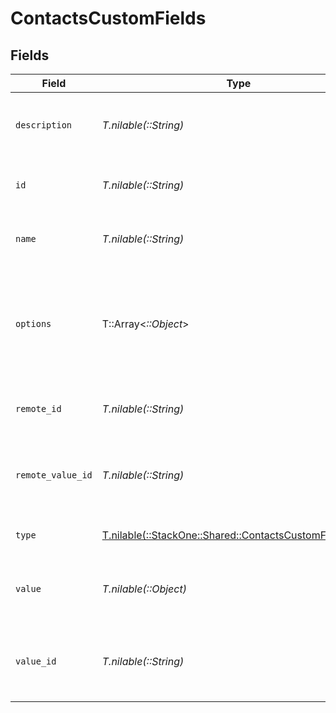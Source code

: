 # ContactsCustomFields


## Fields

| Field                                                                                                      | Type                                                                                                       | Required                                                                                                   | Description                                                                                                | Example                                                                                                    |
| ---------------------------------------------------------------------------------------------------------- | ---------------------------------------------------------------------------------------------------------- | ---------------------------------------------------------------------------------------------------------- | ---------------------------------------------------------------------------------------------------------- | ---------------------------------------------------------------------------------------------------------- |
| `description`                                                                                              | *T.nilable(::String)*                                                                                      | :heavy_minus_sign:                                                                                         | The description of the custom field.                                                                       | The type of the activity that set the contact as a marketing contact                                       |
| `id`                                                                                                       | *T.nilable(::String)*                                                                                      | :heavy_minus_sign:                                                                                         | Unique identifier                                                                                          | 8187e5da-dc77-475e-9949-af0f1fa4e4e3                                                                       |
| `name`                                                                                                     | *T.nilable(::String)*                                                                                      | :heavy_minus_sign:                                                                                         | The name of the custom field.                                                                              | Marketing contact status source type                                                                       |
| `options`                                                                                                  | T::Array<*::Object*>                                                                                       | :heavy_minus_sign:                                                                                         | An array of possible options for the custom field.                                                         | [<br/>"Ad",<br/>"Contact Import",<br/>"Conversation",<br/>"Form Submission",<br/>"Initial State"<br/>]     |
| `remote_id`                                                                                                | *T.nilable(::String)*                                                                                      | :heavy_minus_sign:                                                                                         | Provider's unique identifier                                                                               | 8187e5da-dc77-475e-9949-af0f1fa4e4e3                                                                       |
| `remote_value_id`                                                                                          | *T.nilable(::String)*                                                                                      | :heavy_minus_sign:                                                                                         | Provider's unique identifier of the value of the custom field                                              | value_123                                                                                                  |
| `type`                                                                                                     | [T.nilable(::StackOne::Shared::ContactsCustomFieldsType)](../../models/shared/contactscustomfieldstype.md) | :heavy_minus_sign:                                                                                         | The type of the custom field.                                                                              | Dropdown select                                                                                            |
| `value`                                                                                                    | *T.nilable(::Object)*                                                                                      | :heavy_minus_sign:                                                                                         | The value associated with the custom field.                                                                | Form Submission                                                                                            |
| `value_id`                                                                                                 | *T.nilable(::String)*                                                                                      | :heavy_minus_sign:                                                                                         | The unique identifier for the value of the custom field.                                                   | value_123                                                                                                  |